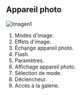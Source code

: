 ## Appareil photo

![Imagen1](http://static.energysistem.com/images/manuals/42674/56efe60b4b8c5.jpg)


1. Modes d'image.
2. Effets d'image.
3. Échange appareil photo.
4. Flash.
5. Paramètres.
6. Affichage appareil photo.
7. Sélection de mode.
8. Déclencheur.
9. Accès à la galerie.

